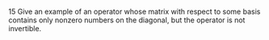 15 Give an example of an operator whose matrix with respect to some basis contains only nonzero numbers on the diagonal, but the operator is not invertible.
